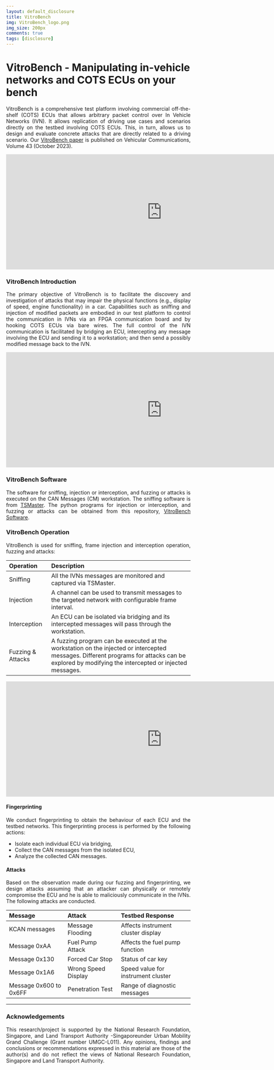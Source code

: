 ```yaml
---
layout: default_disclosure
title: VitroBench
img: VitroBench_logo.png
img_size: 200px
comments: true
tags: [disclosure]
---
```


# VitroBench - Manipulating in-vehicle networks and COTS ECUs on your bench
<p align="justify">VitroBench is a comprehensive test platform involving commercial off-the-shelf (COTS) ECUs that allows arbitrary packet control over In Vehicle Networks (IVN). It allows replication of driving use cases and scenarios directly on the testbed involving COTS ECUs. This, in turn, allows us to design and evaluate concrete attacks that are directly related to a driving scenario. Our <a href="https://www.sciencedirect.com/science/article/pii/S2214209623000797">VitroBench paper</a> is published on Vehicular Communications, Volume 43 (October 2023).</p>

<p align="center"><iframe width="850" height="315" src="https://www.youtube.com/embed/5JA58Mpn1lg" frameborder="0" allowfullscreen></iframe></p>  

### VitroBench Introduction
<p align="justify">
The primary objective of VitroBench is to facilitate the discovery and investigation of attacks that may impair the physical functions (e.g., display of speed, engine functionality) in a car. Capabilities such as sniffing and injection of modified packets are embodied in our test platform to control the communication in IVNs via an FPGA communication board and by hooking COTS ECUs via bare wires. The full control of the IVN communication is facilitated by bridging an ECU, intercepting any message involving the ECU and sending it to a workstation; and then send a possibly modified message back to the IVN.
</p>

<p align="center"><iframe width="850" height="315" src="https://www.youtube.com/embed/a7PQia7PuAk" frameborder="0" allowfullscreen></iframe></p>  

### VitroBench Software
<p align="justify"> The software for sniffing, injection or interception, and fuzzing or attacks is executed on the CAN Messages (CM) workstation. The sniffing software is from <a href="https://github.com/TOSUN-Shanghai/TSMaster">TSMaster</a>. The python programs for injection or interception, and fuzzing or attacks can be obtained from this repository, <a href="https://github.com/yeoant/VitroBench" >VitroBench Software</a>.
</p>

### VitroBench Operation
<p align="justify">VitroBench is used for sniffing, frame injection and interception operation, fuzzing and attacks:</p>

| Operation | Description |
| :-------- | :---------- |
| Sniffing  | All the IVNs messages are monitored and captured via TSMaster. |
| Injection | A channel can be used to transmit messages to the targeted network with configurable frame interval. |
| Interception | An ECU can be isolated via bridging and its intercepted messages will pass through the workstation. |
| Fuzzing & Attacks | A fuzzing program can be executed at the workstation on the injected or intercepted messages. Different programs for attacks can be explored by modifying the intercepted or injected messages. |

<p align="center"><iframe width="850" height="315" src="https://www.youtube.com/embed/ZtoAk5Hf3X0?si=Vq_89wyQzh5kD9QB" frameborder="0" allowfullscreen></iframe></p>

#### Fingerprinting
<p align="justify">We conduct fingerprinting to obtain the behaviour of each ECU and the testbed networks. This fingerprinting process is performed by the following actions:
</p>

- Isolate each individual ECU via bridging,
- Collect the CAN messages from the isolated ECU,
- Analyze the collected CAN messages.

#### Attacks
<p align="justify">Based on the observation made during our fuzzing and fingerprinting, we design attacks assuming that an attacker can physically or remotely compromise the ECU and he is able to maliciously communicate in the IVNs. The following attacks are conducted.
</p>

| Message | Attack | Testbed Response |
|:--------------|:----------|:---------------------------|
| KCAN messages| Message Flooding | Affects instrument cluster display |
| Message 0xAA | Fuel Pump Attack | Affects the fuel pump function |
| Message 0x130 | Forced Car Stop | Status of car key |
| Message 0x1A6 | Wrong Speed Display | Speed value for instrument cluster |
| Message 0x600 to 0x6FF | Penetration Test | Range of diagnostic messages |

---
### Acknowledgements
<p align="justify">This research/project is supported by the National Research Foundation, Singapore, and Land Transport Authority -Singaporeunder Urban Mobility Grand Challenge (Grant number UMGC-L011). Any opinions, findings and conclusions or recommendations expressed in this material are those of the author(s) and do not reflect the views of National Research Foundation, Singapore and Land Transport Authority.
</p>
